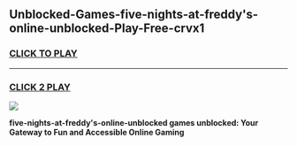 
## Unblocked-Games-five-nights-at-freddy's-online-unblocked-Play-Free-crvx1
<h3>
<a href="https://premium76.site?title=five-nights-at-freddy's-online-unblocked&ref=18A1">CLICK TO PLAY</a></h3>
<hr>

<h3>
<a href="https://premium76.site?title=five-nights-at-freddy's-online-unblocked&ref=18A1">CLICK 2 PLAY</a>
  
</h3>

<a href="https://premium76.site?title=five-nights-at-freddy's-online-unblocked&ref=18A1"><img src="https://clearcache.store/games.png"></a>


**five-nights-at-freddy's-online-unblocked games unblocked: Your Gateway to Fun and Accessible Online Gaming**
